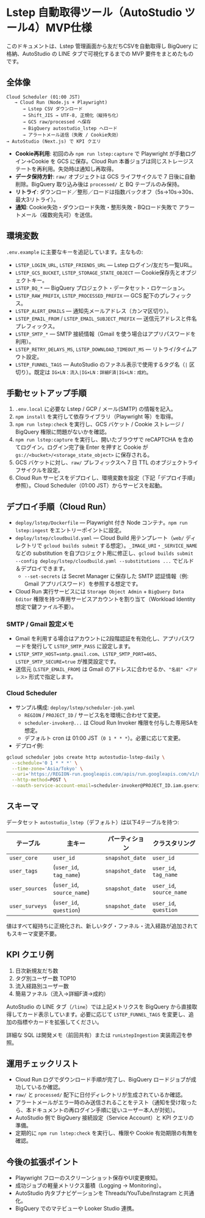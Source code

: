 # Lstep 自動取得ツール（AutoStudio ツール4）MVP仕様

このドキュメントは、Lstep 管理画面から友だちCSVを自動取得し BigQuery に格納、AutoStudio の LINE タブで可視化するまでの MVP 要件をまとめたものです。

## 全体像

```
Cloud Scheduler (01:00 JST)
   → Cloud Run (Node.js + Playwright)
      → Lstep CSV ダウンロード
      → Shift_JIS → UTF-8, 正規化（縦持ち化）
      → GCS raw/processed へ保存
      → BigQuery autostudio_lstep へロード
      → アラートメール送信（失敗 / Cookie失効）
→ AutoStudio (Next.js) で KPI クエリ
```

- **Cookie再利用**: 初回のみ `npm run lstep:capture` で Playwright が手動ログイン→Cookie を GCS に保存。Cloud Run 本番ジョブは同じストレージステートを再利用。失効時は通知し再取得。
- **データ保持方針**: `raw/` オブジェクトは GCS ライフサイクルで 7 日後に自動削除。BigQuery 取り込み後は `processed/` と BQ テーブルのみ保持。
- **リトライ**: ダウンロード／整形／ロードは指数バックオフ（5s→10s→30s、最大3リトライ）。
- **通知**: Cookie失効・ダウンロード失敗・整形失敗・BQロード失敗で アラートメール（複数宛先可）を送信。

## 環境変数

`.env.example` に主要なキーを追記しています。主なもの:

- `LSTEP_LOGIN_URL`, `LSTEP_FRIENDS_URL` — Lstep ログイン/友だち一覧URL。
- `LSTEP_GCS_BUCKET`, `LSTEP_STORAGE_STATE_OBJECT` — Cookie保存先とオブジェクトキー。
- `LSTEP_BQ_*` — BigQuery プロジェクト・データセット・ロケーション。
- `LSTEP_RAW_PREFIX`, `LSTEP_PROCESSED_PREFIX` — GCS 配下のプレフィックス。
- `LSTEP_ALERT_EMAILS` — 通知先メールアドレス（カンマ区切り）。
- `LSTEP_EMAIL_FROM` / `LSTEP_EMAIL_SUBJECT_PREFIX` — 送信元アドレスと件名プレフィックス。
- `LSTEP_SMTP_*` — SMTP 接続情報（Gmail を使う場合はアプリパスワードを利用）。
- `LSTEP_RETRY_DELAYS_MS`, `LSTEP_DOWNLOAD_TIMEOUT_MS` — リトライ/タイムアウト設定。
- `LSTEP_FUNNEL_TAGS` — AutoStudio のファネル表示で使用するタグ名（`|` 区切り）。既定は `IG×LN：流入|IG×LN：詳細F済|IG×LN：成約`。

## 手動セットアップ手順

1. `.env.local` に必要な Lstep / GCP / メール(SMTP) の情報を記入。
2. `npm install` を実行して依存ライブラリ（Playwright 等）を取得。
3. `npm run lstep:check` を実行し、GCS バケット / Cookie ストレージ / BigQuery 権限に問題がないかを確認。
4. `npm run lstep:capture` を実行し、開いたブラウザで reCAPTCHA を含めてログイン。ログイン完了後 Enter を押すと Cookie が `gs://<bucket>/<storage_state_object>` に保存される。
5. GCS バケットに対し、`raw/` プレフィックスへ 7 日 TTL のオブジェクトライフサイクルを設定。
6. Cloud Run サービスをデプロイし、環境変数を設定（下記「デプロイ手順」参照）。Cloud Scheduler（01:00 JST）からサービスを起動。

## デプロイ手順（Cloud Run）

- `deploy/lstep/Dockerfile` — Playwright 付き Node コンテナ。`npm run lstep:ingest` をエントリーポイントに設定。
- `deploy/lstep/cloudbuild.yaml` — Cloud Build 用テンプレート（`web/` ディレクトリで `gcloud builds submit` する想定）。`_IMAGE_URI`・`_SERVICE_NAME` などの substitution を自プロジェクト用に修正し、`gcloud builds submit --config deploy/lstep/cloudbuild.yaml --substitutions ...` でビルド＆デプロイできます。
  - `--set-secrets` は Secret Manager に保存した SMTP 認証情報（例: Gmail アプリパスワード）を参照する想定です。
- Cloud Run 実行サービスには `Storage Object Admin` + `BigQuery Data Editor` 権限を持つ専用サービスアカウントを割り当て（Workload Identity 想定で鍵ファイル不要）。

### SMTP / Gmail 設定メモ

- Gmail を利用する場合はアカウントに2段階認証を有効化し、アプリパスワードを発行して `LSTEP_SMTP_PASS` に設定します。
- `LSTEP_SMTP_HOST=smtp.gmail.com`、`LSTEP_SMTP_PORT=465`、`LSTEP_SMTP_SECURE=true` が推奨設定です。
- 送信元 (`LSTEP_EMAIL_FROM`) は Gmail のアドレスに合わせるか、`"名前" <アドレス>` 形式で指定します。

### Cloud Scheduler

- サンプル構成: `deploy/lstep/scheduler-job.yaml`
  - `REGION` / `PROJECT_ID` / サービス名を環境に合わせて変更。
  - `scheduler-invoker@...` は Cloud Run Invoker 権限を付与した専用SAを想定。
  - デフォルト cron は 01:00 JST（`0 1 * * *`）。必要に応じて変更。
- デプロイ例:

```bash
gcloud scheduler jobs create http autostudio-lstep-daily \
  --schedule='0 1 * * *' \
  --time-zone='Asia/Tokyo' \
  --uri='https://REGION-run.googleapis.com/apis/run.googleapis.com/v1/namespaces/PROJECT_ID/services/autostudio-lstep:run' \
  --http-method=POST \
  --oauth-service-account-email=scheduler-invoker@PROJECT_ID.iam.gserviceaccount.com
```

## スキーマ

データセット `autostudio_lstep`（デフォルト）は以下4テーブルを持つ:

| テーブル | 主キー | パーティション | クラスタリング |
| --- | --- | --- | --- |
| `user_core` | `user_id` | `snapshot_date` | `user_id` |
| `user_tags` | (`user_id`, `tag_name`) | `snapshot_date` | `user_id`, `tag_name` |
| `user_sources` | (`user_id`, `source_name`) | `snapshot_date` | `user_id`, `source_name` |
| `user_surveys` | (`user_id`, `question`) | `snapshot_date` | `user_id`, `question` |

値はすべて縦持ちに正規化され、新しいタグ・ファネル・流入経路が追加されてもスキーマ変更不要。

## KPI クエリ例

1. 日次新規友だち数
2. タグ別ユーザー数 TOP10
3. 流入経路別ユーザー数
4. 簡易ファネル（流入→詳細F済→成約）

AutoStudio の LINE タブ（`/line`）では上記メトリクスを BigQuery から直接取得してカード表示しています。必要に応じて `LSTEP_FUNNEL_TAGS` を変更し、追加の指標やカードを拡張してください。

詳細な SQL は開発メモ（前回共有）または `runLstepIngestion` 実装周辺を参照。

## 運用チェックリスト

- Cloud Run ログでダウンロード手順が完了し、BigQuery ロードジョブが成功しているか確認。
- `raw/` と `processed/` 配下に日付ディレクトリが生成されているか確認。
- アラートメールがエラー時のみ送信されることをテスト（通知を受け取ったら、本ドキュメントの再ログイン手順に従いユーザー本人が対処）。
- AutoStudio 側で BigQuery 接続設定（Service Account）と KPI クエリの準備。
- 定期的に `npm run lstep:check` を実行し、権限や Cookie 有効期限の有無を確認。

## 今後の拡張ポイント

- Playwright フローのスクリーンショット保存やUI変更検知。
- 成功ジョブの軽量メトリクス蓄積（Logging → Monitoring）。
- AutoStudio 内タブナビゲーションを Threads/YouTube/Instagram と共通化。
- BigQuery でのマテビューや Looker Studio 連携。
